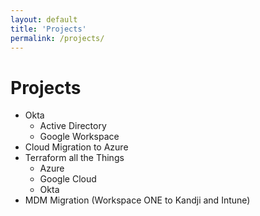 ```yaml
---
layout: default
title: 'Projects'
permalink: /projects/
---
```


# Projects
 - Okta
   - Active Directory
   - Google Workspace
 - Cloud Migration to Azure
 - Terraform all the Things
   - Azure
   - Google Cloud
   - Okta
 - MDM Migration (Workspace ONE to Kandji and Intune)
